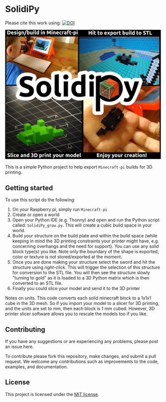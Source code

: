 # SolidiPy

Please cite this work  using: [![DOI](https://zenodo.org/badge/DOI/10.5281/zenodo.10552104.svg)](https://doi.org/10.5281/zenodo.10552104)



![](/assets/getStarted_03.jpg)

This is a simple Python project to help export `Minecraft-pi` builds for 3D printing. 

## Getting started
To use this script do the following: 
1. On your Raspberry pi, simply run `Minecraft-pi`
2. Create or open a world
3. Open your Python IDE (e.g. Thonny) and open and run the Python script called: `SolidiPy_grow.py`. This will create a cubic build space in your world. 
4. Build your structure on the build plate and within the build space (while keeping in mind the 3D printing constraints your printer might have, e.g. concerning overhangs and the need for support). You can use any solid block type(s) you like. Note only the boundary of the shape is exported, color or texture is not stored/exported at the moment. 
5. Once you are done making your structure select the sword and hit the structure using *right-click*. This will trigger the selection of this structure for conversion to the STL file. You will then see the structure slowly "turning to gold" as it is loaded to a 3D Python matrix which is then converted to an STL file. 
6. Finally you could slice your model and send it to the 3D printer

Notes on units. This code converts each solid minecraft block to a 1x1x1 cube in the 3D mesh. So if you import your model to a slicer for 3D printing, and the units are set to mm, then each block is 1 mm cubed. However, 3D printer slicer software allows you to rescale the models too if you like. 

## Contributing
If you have any suggestions or are experiencing any problems, please post an issue here. 

To contribute please fork this repository, make changes, and submit a pull request. We welcome any contributions such as improvements to the code, examples, and documentation. 

## License
This project is licensed under the [MIT license](/LICENSE). 
